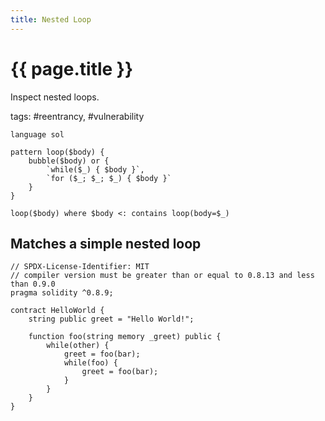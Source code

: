 ```yaml
---
title: Nested Loop
---
```


# {{ page.title }}

Inspect nested loops.

tags: #reentrancy, #vulnerability

```grit
language sol

pattern loop($body) {
    bubble($body) or {
        `while($_) { $body }`,
        `for ($_; $_; $_) { $body }`
    }
}

loop($body) where $body <: contains loop(body=$_)

```

## Matches a simple nested loop

```Solidity
// SPDX-License-Identifier: MIT
// compiler version must be greater than or equal to 0.8.13 and less than 0.9.0
pragma solidity ^0.8.9;

contract HelloWorld {
    string public greet = "Hello World!";

    function foo(string memory _greet) public {
        while(other) {
            greet = foo(bar);
            while(foo) {
                greet = foo(bar);
            }
        }
    }
}
```
